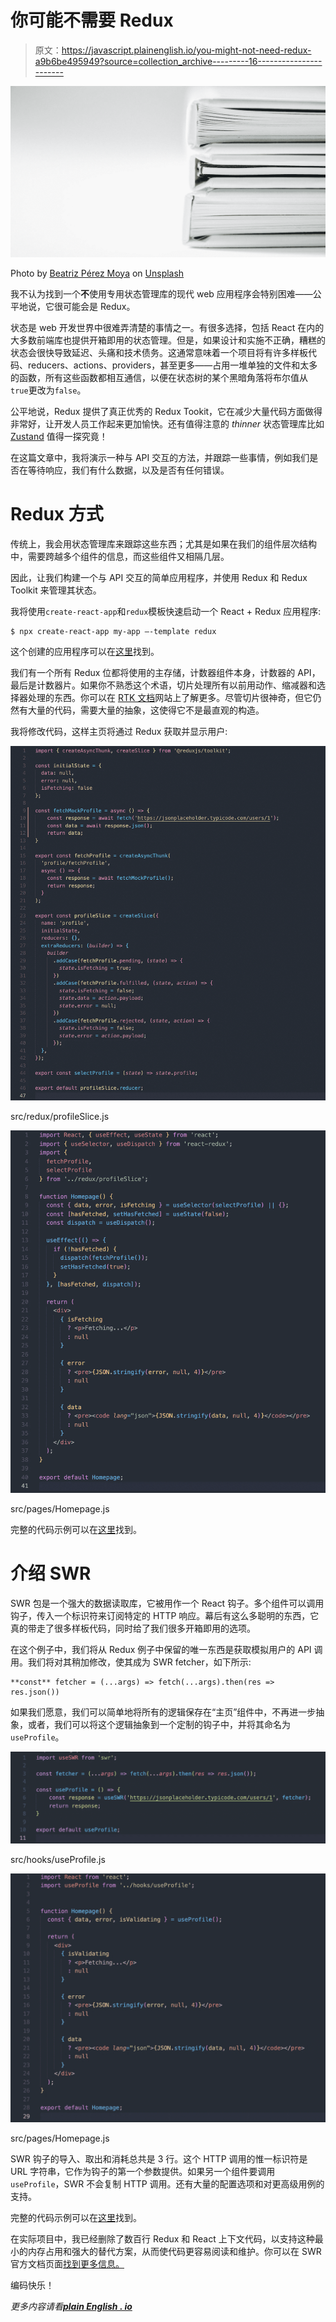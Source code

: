 # 你可能不需要 Redux

> 原文：<https://javascript.plainenglish.io/you-might-not-need-redux-a9b6be495949?source=collection_archive---------16----------------------->

![](img/5fa059515cffb7d86727699ec4176770.png)

Photo by [Beatriz Pérez Moya](https://unsplash.com/@beatriz_perez?utm_source=medium&utm_medium=referral) on [Unsplash](https://unsplash.com?utm_source=medium&utm_medium=referral)

我不认为找到一个**不**使用专用状态管理库的现代 web 应用程序会特别困难——公平地说，它很可能会是 Redux。

状态是 web 开发世界中很难弄清楚的事情之一。有很多选择，包括 React 在内的大多数前端库也提供开箱即用的状态管理。但是，如果设计和实施不正确，糟糕的状态会很快导致延迟、头痛和技术债务。这通常意味着一个项目将有许多样板代码、reducers、actions、providers，甚至更多——占用一堆单独的文件和太多的函数，所有这些函数都相互通信，以便在状态树的某个黑暗角落将布尔值从`true`更改为`false`。

公平地说，Redux 提供了真正优秀的 Redux Tookit，它在减少大量代码方面做得非常好，让开发人员工作起来更加愉快。还有值得注意的 *thinner* 状态管理库比如 [Zustand](https://github.com/pmndrs/zustand) 值得一探究竟！

在这篇文章中，我将演示一种与 API 交互的方法，并跟踪一些事情，例如我们是否在等待响应，我们有什么数据，以及是否有任何错误。

# **Redux 方式**

传统上，我会用状态管理库来跟踪这些东西；尤其是如果在我们的组件层次结构中，需要跨越多个组件的信息，而这些组件又相隔几层。

因此，让我们构建一个与 API 交互的简单应用程序，并使用 Redux 和 Redux Toolkit 来管理其状态。

我将使用`create-react-app`和`redux`模板快速启动一个 React + Redux 应用程序:

```
$ npx create-react-app my-app —-template redux
```

这个创建的应用程序可以在[这里](https://github.com/phobos101/blog/tree/2a5c3932d61717bfb5e68a3b83edb97af14ac277/you-might-not-need-redux)找到。

我们有一个所有 Redux 位都将使用的主存储，计数器组件本身，计数器的 API，最后是计数器片。如果你不熟悉这个术语，切片处理所有以前用动作、缩减器和选择器处理的东西。你可以在 [RTK 文档](https://redux-toolkit.js.org/api/createSlice)网站上了解更多。尽管切片很神奇，但它仍然有大量的代码，需要大量的抽象，这使得它不是最直观的构造。

我将修改代码，这样主页将通过 Redux 获取并显示用户:

![](img/cc41b05f8a3c3e2b0b7266189a5f51f9.png)

src/redux/profileSlice.js

![](img/52492979c6abb26900cb11219d999e20.png)

src/pages/Homepage.js

完整的代码示例可以在[这里](https://github.com/robwilson1/blog-examples/tree/276ecc8662075da9869f34179445466c53baa7e2/you-might-not-need-redux/src)找到。

# 介绍 SWR

SWR 包是一个强大的数据读取库，它被用作一个 React 钩子。多个组件可以调用钩子，传入一个标识符来订阅特定的 HTTP 响应。幕后有这么多聪明的东西，它真的带走了很多样板代码，同时给了我们很多开箱即用的选项。

在这个例子中，我们将从 Redux 例子中保留的唯一东西是获取模拟用户的 API 调用。我们将对其稍加修改，使其成为 SWR fetcher，如下所示:

```
**const** fetcher = (...args) => fetch(...args).then(res => res.json())
```

如果我们愿意，我们可以简单地将所有的逻辑保存在“主页”组件中，不再进一步抽象，或者，我们可以将这个逻辑抽象到一个定制的钩子中，并将其命名为`useProfile`。

![](img/5ff222d713746ae7217ea23d67faf9fd.png)

src/hooks/useProfile.js

![](img/795c36b0305f5a72abac8e846ef2ce6a.png)

src/pages/Homepage.js

SWR 钩子的导入、取出和消耗总共是 3 行。这个 HTTP 调用的惟一标识符是 URL 字符串，它作为钩子的第一个参数提供。如果另一个组件要调用`useProfile`，SWR 不会复制 HTTP 调用。还有大量的配置选项和对更高级用例的支持。

完整的代码示例可以在[这里](https://github.com/robwilson1/blog-examples/tree/da886c8473895bd7d8158636b72b7a9edc6e3c30/you-might-not-need-redux/src)找到。

在实际项目中，我已经删除了数百行 Redux 和 React 上下文代码，以支持这种最小的内存占用和强大的替代方案，从而使代码更容易阅读和维护。你可以在 SWR 官方文档页面[找到更多信息。](https://swr.vercel.app/docs/getting-started)

编码快乐！

*更多内容请看*[***plain English . io***](http://plainenglish.io/)
